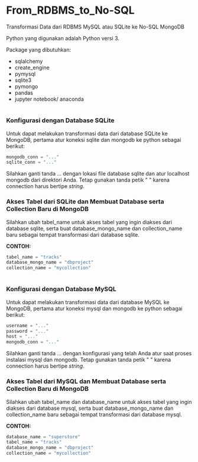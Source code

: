 # From_RDBMS_to_No-SQL
Transformasi Data dari RDBMS MySQL atau SQLite ke No-SQL MongoDB

Python yang digunakan adalah Python versi 3.

Package yang dibutuhkan:
- sqlalchemy 
- create_engine
- pymysql
- sqlite3
- pymongo
- pandas
- jupyter notebook/ anaconda

#
#
### Konfigurasi dengan Database SQLite

Untuk dapat melakukan transformasi data dari database SQLite ke MongoDB, pertama atur koneksi sqlite dan mongodb ke python sebagai berikut:

```python
mongodb_conn = "..."
sqlite_conn = "..."
```

Silahkan ganti tanda ... dengan lokasi file database sqlite dan atur localhost mongodb dari direktori Anda. Tetap gunakan tanda petik " " karena connection harus bertipe _string_.

### Akses Tabel dari SQLite dan Membuat Database serta Collection Baru di MongoDB

Silahkan ubah tabel_name untuk akses tabel yang ingin diakses dari database sqlite, serta buat database_mongo_name dan collection_name baru sebagai tempat transformasi dari database sqlite.

__CONTOH:__
```python
tabel_name = "tracks"
database_mongo_name = "dbproject"
collection_name = "mycollection"
```
#
#
### Konfigurasi dengan Database MySQL

Untuk dapat melakukan transformasi data dari database MySQL ke MongoDB, pertama atur koneksi mysql dan mongodb ke python sebagai berikut:

```python
username = "..." 
password = "..." 
host = "..."
mongodb_conn = "..."
```

Silahkan ganti tanda ... dengan konfigurasi yang telah Anda atur saat proses instalasi mysql dan mongodb. Tetap gunakan tanda petik " " karena connection harus bertipe _string_.

### Akses Tabel dari MySQL dan Membuat Database serta Collection Baru di MongoDB

Silahkan ubah tabel_name dan database_name untuk akses tabel yang ingin diakses dari database mysql, serta buat database_mongo_name dan collection_name baru sebagai tempat transformasi dari database mysql.

__CONTOH:__
```python
database_name = "superstore"
tabel_name = "tracks"
database_mongo_name = "dbproject"
collection_name = "mycollection"
```
